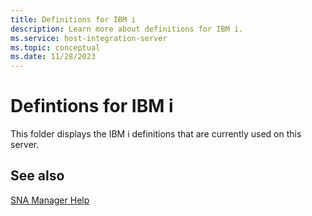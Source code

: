 ```yaml
---
title: Definitions for IBM i
description: Learn more about definitions for IBM i.
ms.service: host-integration-server
ms.topic: conceptual
ms.date: 11/28/2023
---
```


# Defintions for IBM i

This folder displays the IBM i definitions that are currently used on this server.

## See also

[SNA Manager Help](../core/sna-manager-help1.md)